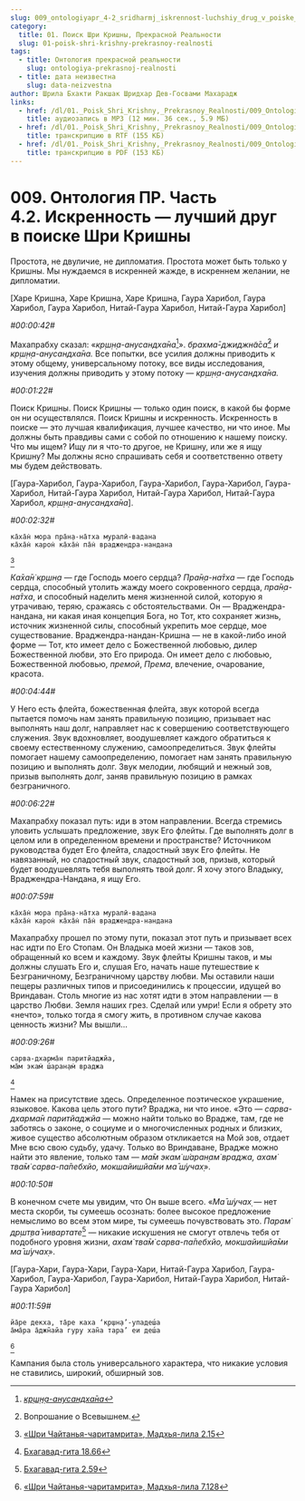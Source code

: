 ```yaml
---
slug: 009_ontologiyapr_4-2_sridharmj_iskrennost-luchshiy_drug_v_poiske_shri_krishny
category:
  title: 01. Поиск Шри Кришны, Прекрасной Реальности
  slug: 01-poisk-shri-krishny-prekrasnoy-realnosti
tags:
  - title: Онтология прекрасной реальности
    slug: ontologiya-prekrasnoj-realnosti
  - title: дата неизвестна
    slug: data-neizvestna
author: Шрила Бхакти Ракшак Шридхар Дев-Госвами Махарадж
links:
  - href: /dl/01._Poisk_Shri_Krishny,_Prekrasnoy_Realnosti/009_OntologiyaPR_4.2_SridharMj_Iskrennost-luchshiy_drug_v_poiske_Shri_Krishny.mp3
    title: аудиозапись в MP3 (12 мин. 36 сек., 5.9 МБ)
  - href: /dl/01._Poisk_Shri_Krishny,_Prekrasnoy_Realnosti/009_OntologiyaPR_4.2_SridharMj_Iskrennost-luchshiy_drug_v_poiske_Shri_Krishny.rtf
    title: транскрипцию в RTF (155 КБ)
  - href: /dl/01._Poisk_Shri_Krishny,_Prekrasnoy_Realnosti/009_OntologiyaPR_4.2_SridharMj_Iskrennost-luchshiy_drug_v_poiske_Shri_Krishny.pdf
    title: транскрипцию в PDF (153 КБ)
---
```


# 009. Онтология ПР. Часть 4.2. Искренность — лучший друг в поиске Шри Кришны

Простота, не двуличие, не дипломатия. Простота может быть только у Кришны. Мы нуждаемся в искренней жажде, в искреннем желании, не дипломатии.

[Харе Кришна, Харе Кришна, Харе Кришна, Гаура Харибол, Гаура Харибол, Гаура Харибол, Нитай-Гаура Харибол, Нитай-Гаура Харибол]

*#00:00:42#*

Махапрабху сказал: «*кр̣ш̣н̣а-анусандха̄на*[^_ftn1]». *брахма̄-джиджн̃а̄са̄*[^_ftn2] *и кр̣ш̣н̣а-анусандха̄на.* Все попытки, все усилия должны приводить к этому общему, универсальному потоку, все виды исследования, изучения должны приводить у этому потоку — *кр̣ш̣н̣а-анусандха̄на.*

*#00:01:22#*

Поиск Кришны. Поиск Кришны — только один поиск, в какой бы форме он ни осуществлялся. Поиск Кришны и искренность. Искренность в поиске — это лучшая квалификация, лучшее качество, ни что иное. Мы должны быть правдивы сами с собой по отношению к нашему поиску. Что мы ищем? Ищу ли я что-то другое, не Кришну, или же я ищу Кришну? Мы должны ясно спрашивать себя и соответственно ответу мы будем действовать.

[Гаура-Харибол, Гаура-Харибол, Гаура-Харибол, Гаура-Харибол, Гаура-Харибол, Нитай-Гаура Харибол, Нитай-Гаура Харибол, Нитай-Гаура Харибол, *кр̣ш̣н̣а-анусандха̄на*].

*#00:02:32#*

    ка̄ха̄н̇ мора пра̄н̣а-на̄тха муралӣ-вадана
    ка̄ха̄н̇ карон̇ ка̄ха̄н̇ па̄н̇ враджендра-нандана
[^_ftn3]

*Ка̄ха̄н̇ кр̣шн̣а* — где Господь моего сердца? *Пра̄н̣а-на̄тха* — где Господь сердца, способный утолить жажду моего сокровенного сердца, *пра̄н̣а-на̄тха*, и способный наделить меня жизненной силой, которую я утрачиваю, теряю, сражаясь с обстоятельствами. Он — Враджендра-нандана, ни какая иная концепция Бога, но Тот, кто сохраняет жизнь, источник жизненной силы, способный укрепить мое сердце, мое существование. Враджендра-нандан-Кришна — не в какой-либо иной форме — Тот, кто имеет дело с Божественной любовью, дилер Божественной любви, это Его природа. Он имеет дело с любовью, Божественной любовью, *премой*, *Према*, влечение, очарование, красота.

*#00:04:44#*

У Него есть флейта, божественная флейта, звук которой всегда пытается помочь нам занять правильную позицию, призывает нас выполнять наш долг, направляет нас к совершению соответствующего служения. Звук вдохновляет, воодушевляет каждого обратиться к своему естественному служению, самоопределиться. Звук флейты помогает нашему самоопределению, помогает нам занять правильную позицию и выполнять долг. Звук мелодии, любящий и нежный зов, призыв выполнять долг, заняв правильную позицию в рамках безграничного.

*#00:06:22#*

Махапрабху показал путь: иди в этом направлении. Всегда стремись уловить услышать предложение, звук Его флейты. Где выполнять долг в целом или в определенном времени и пространстве? Источником руководства будет Его флейта, сладостный звук Его флейты. Не навязанный, но сладостный звук, сладостный зов, призыв, который будет воодушевлять тебя выполнять твой долг. Я хочу этого Владыку, Враджендра-Нандана, я ищу Его.

*#00:07:59#*

    ка̄ха̄н̇ мора пра̄н̣а-на̄тха муралӣ-вадана
    ка̄ха̄н̇ карон̇ ка̄ха̄н̇ па̄н̇ враджендра-нандана

Махапрабху прошел по этому пути, показал этот путь и призывает всех нас идти по Его Стопам. Он Владыка моей жизни — таков зов, обращенный ко всем и каждому. Звук флейты Кришны таков, и мы должны слушать Его и, слушая Его, начать наше путешествие к Безграничному, Безграничному царству любви. Мы оставили наши пещеры различных типов и присоединились к процессии, идущей во Вриндаван. Столь многие из нас хотят идти в этом направлении — в царство Любви. Земля наших грез. Сделай или умри! Если я обрету это «нечто», только тогда я смогу жить, в противном случае какова ценность жизни? Мы вышли…

*#00:09:26#*

    сарва-дхарма̄н паритйаджйа,
    ма̄м экам̇ ш́аран̣ам̇ враджа
[^_ftn4]

Намек на присутствие здесь. Определенное поэтическое украшение, языковое. Какова цель этого пути? Враджа, ни что иное. «Это — *сарва-дхарма̄н паритйаджйа* — можно найти только во Врадже, там, где не заботясь о законе, о социуме и о многочисленных родных и близких, живое существо абсолютным образом откликается на Мой зов, отдает Мне всю свою судьбу, удачу. Только во Вриндаване, Врадже можно найти это явление, только там — *ма̄м экам̇ ш́аран̣ам̇ враджа, ахам̇ тва̄м̇ сарва-па̄пебхйо, мокшайишйа̄ми ма̄ ш́учах̣*».

*#00:10:50#*

В конечном счете мы увидим, что Он выше всего. «*Ма̄ ш́учах̣* — нет места скорби, ты сумеешь осознать: более высокое предложение немыслимо во всем этом мире, ты сумеешь почувствовать это. *Парам̇ др̣шт̣ва̄ нивартате*[^_ftn5] — никакие искушения не смогут отвлечь тебя от подобного уровня жизни, *ахам̇ тва̄м̇ сарва-па̄пебхйо, мокшайишйа̄ми ма̄ ш́учах̣*».

[Гаура-Хари, Гаура-Хари, Гаура-Хари, Нитай-Гаура Харибол, Гаура-Харибол, Гаура-Харибол, Гаура-Харибол, Нитай-Гаура Харибол, Нитай-Гаура Харибол]

*#00:11:59#*

    йа̄ре декха, та̄ре каха ‘кр̣шн̣а’-упадеш́а
    а̄ма̄ра а̄джн̃айа гуру хан̃а тара’ еи деш́а
[^_ftn6]

Кампания была столь универсального характера, что никакие условия не ставились, широкий, обширный зов.



[^_ftn1]: [*кр̣ш̣н̣а-анусандха̄на*](../notes/shloka/krshna-anusandhana.md)

[^_ftn2]: Вопрошание о Всевышнем.

[^_ftn3]: [«Шри Чайтанья-чаритамрита», Мадхья-лила 2.15](../notes/shri-chajtanya-charitamrita-madhya-lila/shri-chajtanya-charitamrita-madhya-lila-2-15.md)

[^_ftn4]: [Бхагавад-гита 18.66](../notes/bhagavad-gita/bhagavad-gita-18-66.md)

[^_ftn5]: [Бхагавад-гита 2.59](../notes/bhagavad-gita/bhagavad-gita-2-59.md)

[^_ftn6]: [«Шри Чайтанья-чаритамрита», Мадхья-лила 7.128](../notes/shri-chajtanya-charitamrita-madhya-lila/shri-chajtanya-charitamrita-madhya-lila-7-128.md)
